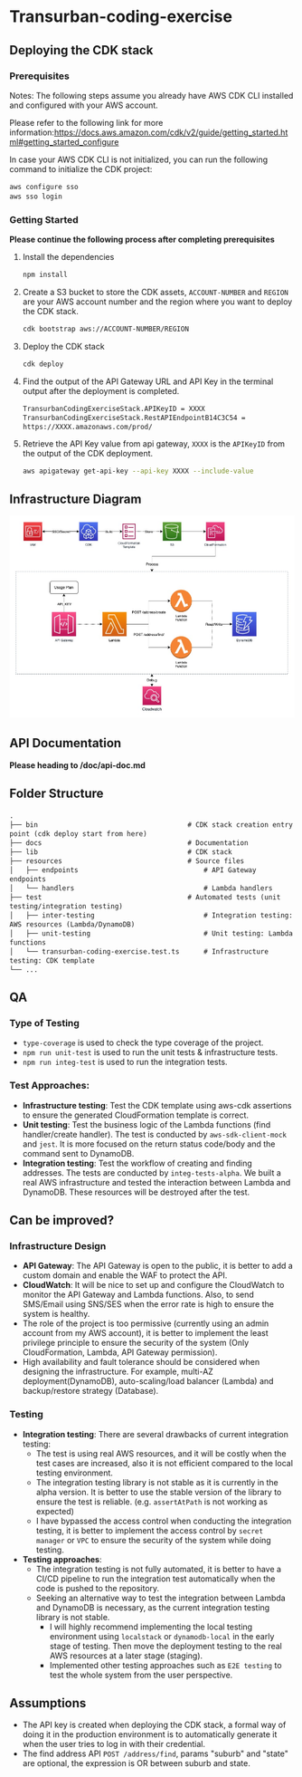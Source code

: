 # Transurban-coding-exercise

## Deploying the CDK stack

### Prerequisites

Notes: The following steps assume you already have AWS CDK CLI installed and configured with your AWS account.

Please refer to the following link for more
information:https://docs.aws.amazon.com/cdk/v2/guide/getting_started.html#getting_started_configure

In case your AWS CDK CLI is not initialized, you can run the following command to initialize the CDK project:

```bash
aws configure sso 
aws sso login  
```

### Getting Started

**Please continue the following process after completing prerequisites**

1. Install the dependencies
   ```bash
   npm install
   ```

2. Create a S3 bucket to store the CDK assets, `ACCOUNT-NUMBER` and `REGION` are your AWS account number and the region
   where you want to deploy the CDK stack.
   ```bash
   cdk bootstrap aws://ACCOUNT-NUMBER/REGION
   ```

3. Deploy the CDK stack
   ```bash
   cdk deploy
   ```

4. Find the output of the API Gateway URL and API Key in the terminal output after the deployment is completed.
   ```
   TransurbanCodingExerciseStack.APIKeyID = XXXX
   TransurbanCodingExerciseStack.RestAPIEndpointB14C3C54 = https://XXXX.amazonaws.com/prod/
   ```

5. Retrieve the API Key value from api gateway, `XXXX` is the `APIKeyID` from the output of the CDK deployment.
    ```bash
    aws apigateway get-api-key --api-key XXXX --include-value
    ```

## Infrastructure Diagram

![diagram.jpg](diagram.jpg)

## API Documentation

**Please heading to /doc/api-doc.md**

## Folder Structure

````
.
├── bin                                     # CDK stack creation entry point (cdk deploy start from here)
├── docs                                    # Documentation
├── lib                                     # CDK stack
├── resources                               # Source files
│   ├── endpoints                               # API Gateway endpoints
│   └── handlers                                # Lambda handlers
├── test                                    # Automated tests (unit testing/integration testing)
│   ├── inter-testing                           # Integration testing: AWS resources (Lambda/DynamoDB)
│   ├── unit-testing                            # Unit testing: Lambda functions
│   └── transurban-coding-exercise.test.ts      # Infrastructure testing: CDK template
└── ...
````

## QA

### Type of Testing

- `type-coverage` is used to check the type coverage of the project.
- `npm run unit-test` is used to run the unit tests & infrastructure tests.
- `npm run integ-test` is used to run the integration tests.

### Test Approaches:

- **Infrastructure testing**: Test the CDK template using aws-cdk assertions to ensure the generated CloudFormation
  template is correct.
- **Unit testing**: Test the business logic of the Lambda functions (find handler/create handler). The test is
  conducted by `aws-sdk-client-mock` and `jest`. It is more focused on the return status code/body and the command
  sent to DynamoDB.
- **Integration testing**: Test the workflow of creating and finding addresses. The tests are conducted
  by `integ-tests-alpha`. We built a real AWS infrastructure and tested the interaction between Lambda and DynamoDB.
  These resources will be destroyed after the test.

## Can be improved?

### Infrastructure Design

- **API Gateway**: The API Gateway is open to the public, it is better to add a custom domain and enable the WAF to
  protect the API.
- **CloudWatch**: It will be nice to set up and configure the CloudWatch to monitor the API Gateway and Lambda functions.
  Also, to send SMS/Email using SNS/SES when the error rate is high to ensure the system is healthy.
- The role of the project is too permissive (currently using an admin account from my AWS account), it is better to
  implement the least privilege principle
  to ensure the security of the system (Only CloudFormation, Lambda, API Gateway permission).
- High availability and fault tolerance should be considered when designing the infrastructure. For example, multi-AZ
  deployment(DynamoDB), auto-scaling/load balancer (Lambda) and backup/restore strategy (Database).

### Testing

- **Integration testing**: There are several drawbacks of current integration testing:
    - The test is using real AWS resources, and it will be costly when the test cases are increased, also it is not efficient
      compared to the local testing environment.
    - The integration testing library is not stable as it is currently in the alpha version. It is better to use the stable
      version of the library to ensure the test is reliable. (e.g. `assertAtPath` is not working as expected)
    - I have bypassed the access control when conducting the integration testing, it is better to implement the access
      control by `secret manager` or `VPC` to ensure the security of the system while doing testing.
- **Testing approaches**:
    - The integration testing is not fully automated, it is better to have a CI/CD pipeline to run the integration test
      automatically when the code is pushed to the repository.
    - Seeking an alternative way to test the integration between Lambda and DynamoDB is necessary, as the current
      integration testing library is not stable.
      - I will highly recommend implementing the local testing environment using `localstack` or `dynamodb-local` in
        the early stage of testing. Then move the deployment testing to the real
        AWS resources at a later stage (staging).
      - Implemented other testing approaches such as `E2E testing` to test the whole system from the user perspective.

## Assumptions

- The API key is created when deploying the CDK stack, a formal way of doing it in the production environment is to
  automatically generate it when the user tries to log in with their credential.
- The find address API `POST /address/find`, params "suburb" and "state" are optional, the expression is OR between
  suburb and state.
